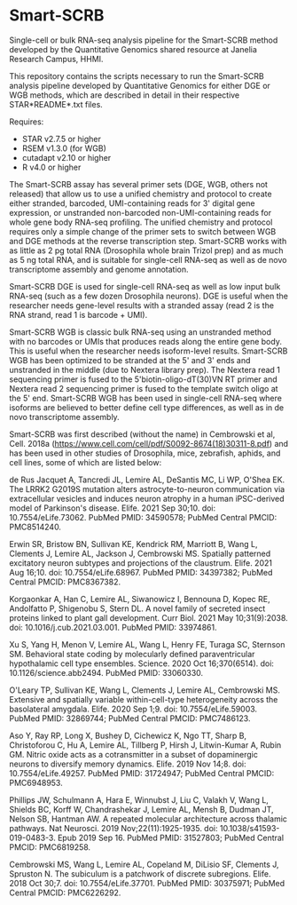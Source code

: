 # Smart-SCRB 
Single-cell or bulk RNA-seq analysis pipeline for the Smart-SCRB method developed by the Quantitative Genomics shared resource at Janelia Research Campus, HHMI.

This repository contains the scripts necessary to run the Smart-SCRB analysis pipeline developed by Quantitative Genomics for either DGE or WGB methods, which are
described in detail in their respective STAR\*README\*.txt files.

Requires:
- STAR v2.7.5 or higher
- RSEM v1.3.0 (for WGB)
- cutadapt v2.10 or higher
- R v4.0 or higher

The Smart-SCRB assay has several primer sets (DGE, WGB, others not released) that allow us to use a unified chemistry and protocol to create either 
stranded, barcoded, UMI-containing reads for 3' digital gene expression, or unstranded non-barcoded non-UMI-containing reads for whole gene body RNA-seq 
profiling. The unified chemistry and protocol requires only a simple change of the primer sets to switch between WGB and DGE methods at the reverse transcription
step.  Smart-SCRB works with as little as 2 pg total RNA (Drosophila whole brain Trizol prep) and as much as 5 ng total RNA, and is suitable for single-cell RNA-seq
as well as de novo transcriptome assembly and genome annotation.

Smart-SCRB DGE is used for single-cell RNA-seq as well as low input bulk RNA-seq (such as a few dozen Drosophila neurons).  DGE is useful when the researcher
needs gene-level results with a stranded assay (read 2 is the RNA strand, read 1 is barcode + UMI).

Smart-SCRB WGB is classic bulk RNA-seq using an unstranded method with no barcodes or UMIs that produces reads along the entire gene body.  This is useful when
the researcher needs isoform-level results.  Smart-SCRB WGB has been optimized to be stranded at the 5' and 3' ends and unstranded in the middle (due to 
Nextera library prep).  The Nextera read 1 sequencing primer is fused to the 5'biotin-oligo-dT(30)VN RT primer and Nextera read 2 sequencing primer is fused
to the template switch oligo at the 5' end.  Smart-SCRB WGB has been used in single-cell RNA-seq where isoforms are believed to better define cell type differences,
as well as in de novo transcriptome assembly.

Smart-SCRB was first described (without the name) in Cembrowski et al, Cell. 2018a (https://www.cell.com/cell/pdf/S0092-8674(18)30311-8.pdf) and has been used in other
studies of Drosophila, mice, zebrafish, aphids, and cell lines, some of which are listed below:

de Rus Jacquet A, Tancredi JL, Lemire AL, DeSantis MC, Li WP, O'Shea EK. The LRRK2 G2019S mutation alters astrocyte-to-neuron communication via extracellular vesicles and induces neuron atrophy in a human iPSC-derived model of Parkinson's disease. Elife. 2021 Sep 30;10. doi: 10.7554/eLife.73062. PubMed PMID: 34590578; PubMed Central PMCID: PMC8514240. 

Erwin SR, Bristow BN, Sullivan KE, Kendrick RM, Marriott B, Wang L, Clements J, Lemire AL, Jackson J, Cembrowski MS. Spatially patterned excitatory neuron subtypes and projections of the claustrum. Elife. 2021 Aug 16;10. doi: 10.7554/eLife.68967. PubMed PMID: 34397382; PubMed Central PMCID: PMC8367382. 

Korgaonkar A, Han C, Lemire AL, Siwanowicz I, Bennouna D, Kopec RE, Andolfatto P, Shigenobu S, Stern DL. A novel family of secreted insect proteins linked to plant gall development. Curr Biol. 2021 May 10;31(9):2038. doi: 10.1016/j.cub.2021.03.001. PubMed PMID: 33974861. 

Xu S, Yang H, Menon V, Lemire AL, Wang L, Henry FE, Turaga SC, Sternson SM. Behavioral state coding by molecularly defined paraventricular hypothalamic cell type ensembles. Science. 2020 Oct 16;370(6514). doi: 10.1126/science.abb2494. PubMed PMID: 33060330. 

O'Leary TP, Sullivan KE, Wang L, Clements J, Lemire AL, Cembrowski MS. Extensive and spatially variable within-cell-type heterogeneity across the basolateral amygdala. Elife. 2020 Sep 1;9. doi: 10.7554/eLife.59003. PubMed PMID: 32869744; PubMed Central PMCID: PMC7486123. 

Aso Y, Ray RP, Long X, Bushey D, Cichewicz K, Ngo TT, Sharp B, Christoforou C, Hu A, Lemire AL, Tillberg P, Hirsh J, Litwin-Kumar A, Rubin GM. Nitric oxide acts as a cotransmitter in a subset of dopaminergic neurons to diversify memory dynamics. Elife. 2019 Nov 14;8. doi: 10.7554/eLife.49257. PubMed PMID: 31724947; PubMed Central PMCID: PMC6948953. 

Phillips JW, Schulmann A, Hara E, Winnubst J, Liu C, Valakh V, Wang L, Shields BC, Korff W, Chandrashekar J, Lemire AL, Mensh B, Dudman JT, Nelson SB, Hantman AW. A repeated molecular architecture across thalamic pathways. Nat Neurosci. 2019 Nov;22(11):1925-1935. doi: 10.1038/s41593-019-0483-3. Epub 2019 Sep 16. PubMed PMID: 31527803; PubMed Central PMCID: PMC6819258. 

Cembrowski MS, Wang L, Lemire AL, Copeland M, DiLisio SF, Clements J, Spruston N. The subiculum is a patchwork of discrete subregions. Elife. 2018 Oct 30;7. doi: 10.7554/eLife.37701. PubMed PMID: 30375971; PubMed Central PMCID: PMC6226292. 








